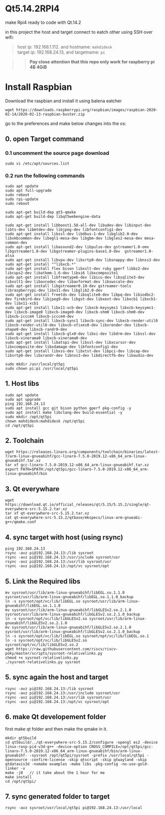 # Qt5.14.2RPI4
make Rpi4 ready to code with Qt.14.2

in this project the host and target connect to eatch other using SSH over wifi:<br />
> host ip: 192.168.1.112. and hostname: `mahdidesk` <br />
> target ip: 192.168.24.13, and targetname: `pi`

>> **Pay close attention that this repo only work for raspberry pi 4B 4GiB**


# Install Raspbian 
Download the raspbian and install it using balena eatcher
```
wget https://downloads.raspberrypi.org/raspbian/images/raspbian-2020-02-14/2020-02-13-raspbian-buster.zip
```
go to the preferences and make below changes into the os:


## 0. open Target command

### 0.1 uncomment the source page download 
```
sudo vi /etc/apt/sources.list
```

### 0.2 run the following commands
```
sudo apt update
sudo apt full-upgrade
sudo reboot
sudo rpi-update
sudo reboot

sudo apt-get build-dep qt5-qmake
sudo apt-get build-dep libqt5webengine-data

sudo apt-get install libboost1.58-all-dev libudev-dev libinput-dev libts-dev libmtdev-dev libjpeg-dev libfontconfig1-dev 
sudo apt-get install libssl-dev libdbus-1-dev libglib2.0-dev libxkbcommon-dev libegl1-mesa-dev libgbm-dev libgles2-mesa-dev mesa-common-dev
sudo apt-get install libasound2-dev libpulse-dev gstreamer1.0-omx libgstreamer1.0-dev libgstreamer-plugins-base1.0-dev  gstreamer1.0-alsa
sudo apt-get install libvpx-dev libsrtp0-dev libsnappy-dev libnss3-dev
sudo apt-get install "^libxcb.*"
sudo apt-get install flex bison libxslt-dev ruby gperf libbz2-dev libcups2-dev libatkmm-1.6-dev libxi6 libxcomposite1
sudo apt-get install libfreetype6-dev libicu-dev libsqlite3-dev libxslt1-dev libavcodec-dev libavformat-dev libswscale-dev 
sudo apt-get install libgstreamer0.10-dev gstreamer-tools libraspberrypi-dev libx11-dev libglib2.0-dev 
sudo apt-get install freetds-dev libsqlite0-dev libpq-dev libiodbc2-dev firebird-dev libjpeg9-dev libgst-dev libxext-dev libxcb1 libxcb1-dev libx11-xcb1 
sudo apt-get install libx11-xcb-dev libxcb-keysyms1 libxcb-keysyms1-dev libxcb-image0 libxcb-image0-dev libxcb-shm0 libxcb-shm0-dev libxcb-icccm4 libxcb-icccm4-dev 
sudo apt-get install libxcb-sync1 libxcb-sync-dev libxcb-render-util0 libxcb-render-util0-dev libxcb-xfixes0-dev libxrender-dev libxcb-shape0-dev libxcb-randr0-dev 
sudo apt-get install libxcb-glx0-dev libxi-dev libdrm-dev libssl-dev libxcb-xinerama0 libxcb-xinerama0-dev
sudo apt-get install libatspi-dev libssl-dev libxcursor-dev libxcomposite-dev libxdamage-dev libfontconfig1-dev 
sudo apt-get install libxss-dev libxtst-dev libpci-dev libcap-dev libsrtp0-dev libxrandr-dev libnss3-dev libdirectfb-dev libaudio-dev

sudo mkdir /usr/local/qt5pi
sudo chown pi:pi /usr/local/qt5pi
```

## 1. Host libs
```
sudo apt update
sudo apt upgrade 
ping 192.168.24.13
sudo apt install gcc git bison python gperf pkg-config -y
sudo apt install make libclang-dev build-essential -y
sudo mkdir /opt/qt5pi
chown mahdidesk:mahdidesk /opt/qt5pi
cd /opt/qt5pi
```

## 2. Toolchain

```
wget https://releases.linaro.org/components/toolchain/binaries/latest-7/arm-linux-gnueabihf/gcc-linaro-7.5.0-2019.12-x86_64_arm-linux-gnueabihf.tar.xz
tar xf gcc-linaro-7.5.0-2019.12-x86_64_arm-linux-gnueabihf.tar.xz 
export PATH=$PATH:/opt/qt5pi/gcc-linaro-7.5.0-2019.12-x86_64_arm-linux-gnueabihf/bin
```

## 3. Qt everywhare

```
wget https://download.qt.io/official_releases/qt/5.15/5.15.2/single/qt-everywhere-src-5.15.2.tar.xz
tar xf qt-everywhere-src-5.15.2.tar.xz 
cat qt-everywhere-src-5.15.2/qtbase/mkspecs/linux-arm-gnueabi-g++/qmake.conf
```
## 4. sync target with host (using rsync)
```
ping 192.168.24.13
rsync -avz pi@192.168.24.13:/lib sysroot
rsync -avz pi@192.168.24.13:/usr/include sysroot/usr
rsync -avz pi@192.168.24.13:/usr/lib sysroot/usr
rsync -avz pi@192.168.24.13:/opt/vc sysroot/opt
```

## 5. Link the Required libs
```
mv sysroot/usr/lib/arm-linux-gnueabihf/libEGL.so.1.1.0 sysroot/usr/lib/arm-linux-gnueabihf/libEGL.so.1.1.0_backup
ln -s sysroot/opt/vc/lib/libEGL.so sysroot/usr/lib/arm-linux-gnueabihf/libEGL.so.1.1.0
mv sysroot/usr/lib/arm-linux-gnueabihf/libGLESv2.so.2.1.0 sysroot/usr/lib/arm-linux-gnueabihf/libGLESv2.so.2.1.0_backup
ln -s sysroot/opt/vc/lib/libGLESv2.so sysroot/usr/lib/arm-linux-gnueabihf/libGLESv2.so.2.1.0
mv sysroot/usr/lib/arm-linux-gnueabihf/libGLESv2.so.2.1.0 sysroot/usr/lib/arm-linux-gnueabihf/libGLESv2.so.2.1.0_backup
ln -s sysroot/opt/vc/lib/libEGL.so sysroot/opt/vc/lib/libEGL.so.1
ln -s sysroot/opt/vc/lib/libGLESv2.so sysroot/opt/vc/lib/libGLESv2.so.2
wget https://raw.githubusercontent.com/riscv/riscv-poky/master/scripts/sysroot-relativelinks.py
chmod +x sysroot-relativelinks.py 
./sysroot-relativelinks.py sysroot
```
## 5. sync again the host and target
```
rsync -avz pi@192.168.24.13:/lib sysroot
rsync -avz pi@192.168.24.13:/usr/include sysroot/usr
rsync -avz pi@192.168.24.13:/usr/lib sysroot/usr
rsync -avz pi@192.168.24.13:/opt/vc sysroot/opt
```

## 6. make Qt developement folder
first make qt folder and then make the qmake in it.
```
mkdir qt5build
cd qt5build/../qt-everywhere-src-5.15.2/configure -opengl es2 -device linux-rasp-pi4-v3d-g++ -device-option CROSS_COMPILE=/opt/qt5pi/gcc-linaro-7.5.0-2019.12-x86_64_arm-linux-gnueabihf/bin/arm-linux-gnueabihf- -sysroot /opt/qt5pi/sysroot -prefix /usr/local/qt5pi -opensource -confirm-license -skip qtscript -skip qtwayland -skip qtdatavis3d -nomake examples -make libs -pkg-config -no-use-gold-linker -v
make -j8   // it take about the 1 hour for me
make install
cd /opt/qt5pi/
```
## 7. sync generated folder to target 
```
rsync -avz sysroot/usr/local/qt5pi pi@192.168.24.13:/usr/local
```









